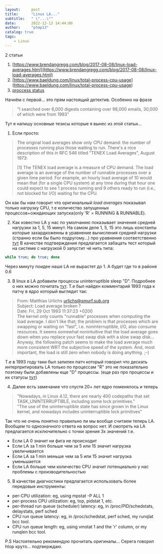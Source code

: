 ```yaml
---
layout:     post
title:      "Linux LA..."
subtitle:   " \"...\""
date:       2022-12-13 14:44:00
author:     "ptmp13"
catalog: true
tags:
    - Linux
---
```


2 статьи
1. [https://www.brendangregg.com/blog/2017-08-08/linux-load-averages.html](https://www.brendangregg.com/blog/2017-08-08/linux-load-averages.html)
2. [https://www.baeldung.com/linux/total-process-cpu-usage] (https://www.baeldung.com/linux/total-process-cpu-usage)
3. [proccess status](https://www.cbtnuggets.com/blog/certifications/open-source/what-are-the-5-linux-process-states)

Начнём с первой... это прям настоящий детектив. Особенно на фразе
> "I searched over 6,000 digests containing over 98,000 emails, 30,000 of which were from 1993"
>

Тут я напишу основные тезисы которые я вынес из этой статьи...
1. Если просто:
> The original load averages show only CPU demand: the number of processes running plus those waiting to run. There's a nice description of this in RFC 546 titled "TENEX Load Averages", August 1973:
>
>[1] The TENEX load average is a measure of CPU demand. The load average is an average of the number of runnable processes over a given time period. For example, an hourly load average of 10 would mean that (for a single CPU system) at any time during that hour one could expect to see 1 process running and 9 others ready to run (i.e., not blocked for I/O) waiting for the CPU.
> 

Он как бы нам говорит что оригинальный _load averages_ показывал только нагрузку CPU, т.е количество запущенных процессов+ожидающих запуска(only 'R' = RUNNING & RUNNABLE).

2. Как известно LA у нас по умолчанию показывает значения средней нагрузки за 1, 5, 15 минут. На самом деле 1, 5, 15 это лишь константы которые захардкоженны в уравнение вычисления средней нагрузки (странно если бы было подругому...) про уравнения соответственно [тут](https://www.fortra.com/resources/guides/unix-load-average-part-1-how-it-works)
В качестве подтверждения предлагается забацать тест который на системе с нагрузкой 0
запустит чё нить типа:
```bash
while true; do true; done
```
Через минуту поидее наше LA не вырастет до 1. А будет где то в районе 0.6

3. В linux в LA добавили процессы uninterruptible sleep "D". Подробнее о них можно почитать [тут](https://www.baeldung.com/linux/uninterruptible-process). 
Т.е был найден комментарий 1993 года к патчу в ядро который выглядит так:
>From: Matthias Urlichs <urlichs@smurf.sub.org>  
Subject: Load average broken ?  
Date: Fri, 29 Oct 1993 11:37:23 +0200  
The kernel only counts "runnable" processes when computing the load average.
I don't like that; the problem is that processes which are swapping or
waiting on "fast", i.e. noninterruptible, I/O, also consume resources.
It seems somewhat nonintuitive that the load average goes down when you
replace your fast swap disk with a slow swap disk...
Anyway, the following patch seems to make the load average much more
consistent WRT the subjective speed of the system. And, most important, the
load is still zero when nobody is doing anything. ;-)

Т.е в 1993 году таки был запилен патч который говорил что дескать интерпритировать LA только по процессам "R" это не показательно поэтому были добавлены еще "D" процессы.
(еще раз про процессы и их статусы [тут](https://www.cbtnuggets.com/blog/certifications/open-source/what-are-the-5-linux-process-states))

4. Далее есть замечание что спустя 20+ лет ядро поменялось и теперь
>"Nowadays, in Linux 4.12, there are nearly 400 codepaths that set TASK_UNINTERRUPTIBLE, including some lock primitives."  
"The use of the uninterruptible state has since grown in the Linux kernel, and nowadays includes uninterruptible lock primitives"  
> 
Так что не очень понятно правильно ли мы вообще считаем теперь LA. Вообщем то однозначного ответа на вопрос нет. И смотреть на LA предлагается исключительно с точки зрения 3х значений т.е. 
* Если LA 0 значит ни фига не происходит
* Если LA за 1 min больше чем за 5 или 15 значит нагрузка увеличивается
* Если LA за 1 min меньше чем за 5 или 15 значит нагрузка уменьшается
* Если LA больше чем количество CPU значит потенциально у нас проблемы с производительностью

5. В качестве диагностики предлагается использовать более передовые инструменты:
* per-CPU utilization: eg, using mpstat -P ALL 1
* per-process CPU utilization: eg, top, pidstat 1, etc.
* per-thread run queue (scheduler) latency: eg, in /proc/PID/schedstats, delaystats, perf sched
* CPU run queue latency: eg, in /proc/schedstat, perf sched, my runqlat bcc tool.
* CPU run queue length: eg, using vmstat 1 and the 'r' column, or my runqlen bcc tool.

P.S Настоятельно рекомендую прочитать оригиналы...
Серега говорил htop круто... подтверждаю.